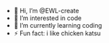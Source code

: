 - 👋 Hi, I’m @EWL-create
- 👀 I’m interested in code
- 🌱 I’m currently learning coding
- ⚡ Fun fact: i like chicken katsu

<!---
EWL-create/EWL-create is a ✨ special ✨ repository because its `README.md` (this file) appears on your GitHub profile.
You can click the Preview link to take a look at your changes.
--->
